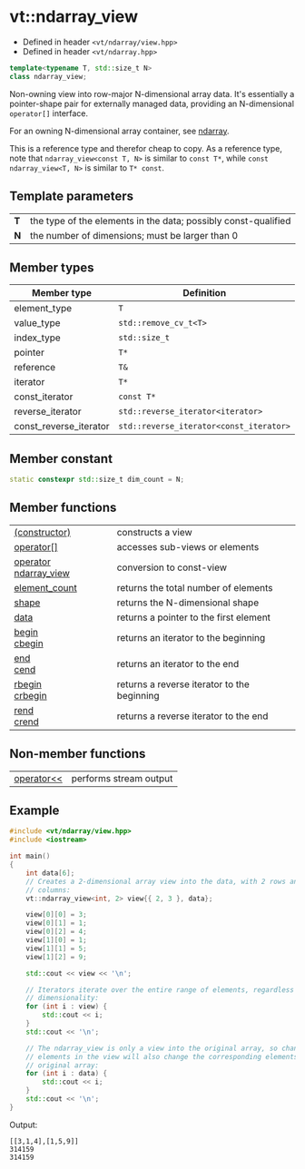 vt::ndarray_view
================

- Defined in header `<vt/ndarray/view.hpp>`
- Defined in header `<vt/ndarray.hpp>`

```c++
template<typename T, std::size_t N>
class ndarray_view;
```

Non-owning view into row-major N-dimensional array data. It's essentially a pointer-shape pair for externally managed data, providing an N-dimensional `operator[]` interface.

For an owning N-dimensional array container, see [ndarray](../container/readme.md#top).

This is a reference type and therefor cheap to copy. As a reference type, note that `ndarray_view<const T, N>` is similar to `const T*`, while `const ndarray_view<T, N>` is similar to `T* const`.

Template parameters
-------------------

|||
----- | ---------------------------------------------------------------
**T** | the type of the elements in the data; possibly const-qualified
**N** | the number of dimensions; must be larger than 0

Member types
------------

Member type            | Definition
---------------------- | ----------
element_type           | `T`
value_type             | `std::remove_cv_t<T>`
index_type             | `std::size_t`
pointer                | `T*`
reference              | `T&`
iterator               | `T*`
const_iterator         | `const T*`
reverse_iterator       | `std::reverse_iterator<iterator>`
const_reverse_iterator | `std::reverse_iterator<const_iterator>`

Member constant
---------------

```c++
static constexpr std::size_t dim_count = N;
```

Member functions
----------------

|||
---------------------------------------------- | -------------------------------
[(constructor)](constructor.md#top)            | constructs a view
[operator[]](index-operator.md#top)            | accesses sub-views or elements
[operator ndarray_view](const-operator.md#top) | conversion to const-view
[element_count](element-count.md#top)          | returns the total number of elements
[shape](shape.md#top)                          | returns the N-dimensional shape
[data](data.md#top)                            | returns a pointer to the first element
[begin<br/>cbegin](begin.md#top)               | returns an iterator to the beginning
[end<br/>cend](end.md#top)                     | returns an iterator to the end
[rbegin<br/>crbegin](rbegin.md#top)            | returns a reverse iterator to the beginning
[rend<br/>crend](rend.md#top)                  | returns a reverse iterator to the end

Non-member functions
--------------------

|||
------------------------------------ | ----------------------
[operator<<](stream-operator.md#top) | performs stream output

Example
-------

```c++
#include <vt/ndarray/view.hpp>
#include <iostream>

int main()
{
    int data[6];
    // Creates a 2-dimensional array view into the data, with 2 rows and 3
    // columns:
    vt::ndarray_view<int, 2> view{{ 2, 3 }, data};

    view[0][0] = 3;
    view[0][1] = 1;
    view[0][2] = 4;
    view[1][0] = 1;
    view[1][1] = 5;
    view[1][2] = 9;

    std::cout << view << '\n';

    // Iterators iterate over the entire range of elements, regardless of
    // dimensionality:
    for (int i : view) {
        std::cout << i;
    }
    std::cout << '\n';

    // The ndarray_view is only a view into the original array, so changing
    // elements in the view will also change the corresponding elements in the
    // original array:
    for (int i : data) {
        std::cout << i;
    }
    std::cout << '\n';
}
```

Output:

```
[[3,1,4],[1,5,9]]
314159
314159
```
